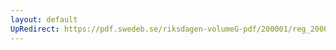 ```yaml
---
layout: default
UpRedirect: https://pdf.swedeb.se/riksdagen-volumeG-pdf/200001/reg_200001/reg_200001_0187.pdf
---
```

